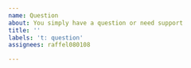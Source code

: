```yaml
---
name: Question
about: You simply have a question or need support
title: ''
labels: 't: question'
assignees: raffel080108

---
```



